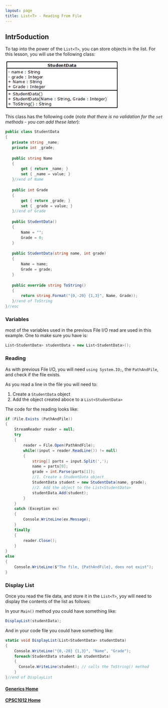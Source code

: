 ```yaml
---
layout: page
title: List<T> - Reading From File
--- 
```


## Intr5oduction
To tap into the power of the `List<T>`, you can store objects in the list. For this lesson, you will use the following class:

![class-diagram](files/class-diagram.jpg)

This class has the following code (_note that there is no validation for the `set` methods - you can add these later_):

```csharp
public class StudentData
{
   private string _name;
   private int _grade;

   public string Name
   {
       get { return _name; }
       set { _name = value; }
   }//end of Name

   public int Grade
   {
       get { return _grade; }
       set { _grade = value; }
   }//end of Grade

   public StudentData()
   {
       Name = "";
       Grade = 0;
   }

   public StudentData(string name, int grade)
   {
       Name = name;
       Grade = grade;
   }

   public override string ToString()
   {
       return string.Format("{0,-20} {1,3}", Name, Grade));
   }//end of ToString
}//eoc
```

### Variables
most of the variables used in the previous File I/O read are used in this example. One to make sure you have is:

```csharp
List<StudentData> studentData = new List<StudentData>();
```

### Reading
As with previous File I/O, you will need `using System.IO;`, the `PathAndFile`, and check if the file exists.

As you read a line in the file you will need to:
1. Create a `StudentData` object
2. Add the object created aboce to a `List<StudentData>`

The code for the reading looks like:

```csharp
if (File.Exists (PathAndFile))
{
    StreamReader reader = null;
    try
    {
        reader = File.Open(PathAndFile);
        while((input = reader.ReadLine()) != null)
        {
            string[] parts = input.Split(',');
            name = parts[0];
            grade = int.Parse(parts[1]);
            //1. Create a StudentData object
            StudentData student = new StudentData(name, grade);
            //2. Add the object to the List<StudentData>
            studentData.Add(student);
        }
    }
    catch (Exception ex)
    {
        Console.WriteLine(ex.Message);
    }
    finally
    {
        reader.Close();
    }
}
else
{
    Console.WriteLine($"The file, {PathAndFile}, does not exist");
}
```

### Display List
Once you read the file data, and store it in the `List<T>`, yoy will need to display the contents of the list as follows:

In your `Main()` method you could have something like:

```csharp
DisplayList(studentData);
```

And in your code file you could have something like:

```csharp
static void DisplayList(List<StudentData> studentData)
{
    Console.WriteLine("{0,-20} {1,3}", "Name", "Grade");
    foreach(StudentData student in studentData)
    {
      Console.WriteLine(student); // calls the ToString() method
    }
}//end of DisplayList
```

#### [Generics Home](index.md)
#### [CPSC1012 Home](../index.md)